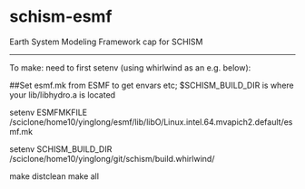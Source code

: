 # schism-esmf
Earth System Modeling Framework cap for SCHISM

-------------------------------------------------------
To make:
need to first setenv (using whirlwind as an e.g. below):

##Set esmf.mk from ESMF to get envars etc; $SCHISM_BUILD_DIR is where your lib/libhydro.a is located

setenv ESMFMKFILE /sciclone/home10/yinglong/esmf/lib/libO/Linux.intel.64.mvapich2.default/esmf.mk

setenv SCHISM_BUILD_DIR /sciclone/home10/yinglong/git/schism/build.whirlwind/

make distclean
make all

